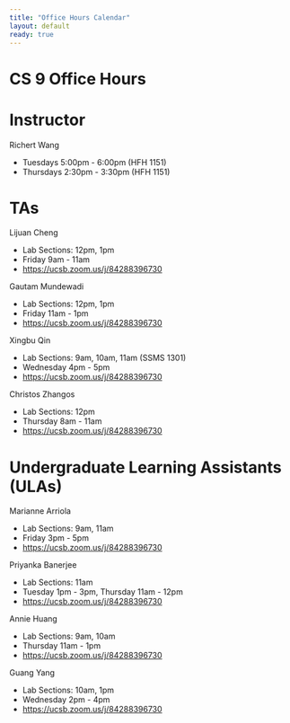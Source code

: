 ```yaml
---
title: "Office Hours Calendar"
layout: default
ready: true
---
```


<h1><strong>CS 9 Office Hours</strong></h1>

# Instructor
Richert Wang

* Tuesdays 5:00pm - 6:00pm (HFH 1151)
* Thursdays 2:30pm - 3:30pm (HFH 1151)

# TAs

Lijuan Cheng
* Lab Sections: 12pm, 1pm
* Friday 9am - 11am
* https://ucsb.zoom.us/j/84288396730

Gautam Mundewadi
* Lab Sections: 12pm, 1pm
* Friday 11am - 1pm
* https://ucsb.zoom.us/j/84288396730

Xingbu Qin
* Lab Sections: 9am, 10am, 11am (SSMS 1301)
* Wednesday 4pm - 5pm
* https://ucsb.zoom.us/j/84288396730

Christos Zhangos
* Lab Sections: 12pm
* Thursday 8am - 11am
* https://ucsb.zoom.us/j/84288396730

# Undergraduate Learning Assistants (ULAs)

Marianne Arriola
* Lab Sections: 9am, 11am
* Friday 3pm - 5pm
* https://ucsb.zoom.us/j/84288396730

Priyanka Banerjee
* Lab Sections: 11am
* Tuesday 1pm - 3pm, Thursday 11am - 12pm
* https://ucsb.zoom.us/j/84288396730

Annie Huang
* Lab Sections: 9am, 10am
* Thursday 11am - 1pm
* https://ucsb.zoom.us/j/84288396730

Guang Yang
* Lab Sections: 10am, 1pm
* Wednesday 2pm - 4pm
* https://ucsb.zoom.us/j/84288396730

